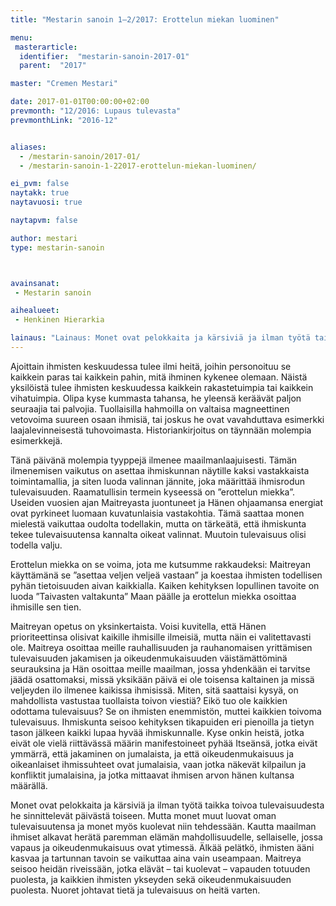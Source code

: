 ```yaml
---
title: "Mestarin sanoin 1–2/2017: Erottelun miekan luominen"

menu:
 masterarticle:
  identifier:  "mestarin-sanoin-2017-01"
  parent:  "2017"

master: "Cremen Mestari"

date: 2017-01-01T00:00:00+02:00
prevmonth: "12/2016: Lupaus tulevasta"
prevmonthLink: "2016-12"


aliases:
  - /mestarin-sanoin/2017-01/
  - /mestarin-sanoin-1-22017-erottelun-miekan-luominen/

ei_pvm: false
naytakk: true
naytavuosi: true

naytapvm: false

author: mestari
type: mestarin-sanoin



avainsanat:
 - Mestarin sanoin

aihealueet:
 - Henkinen Hierarkia

lainaus: "Lainaus: Monet ovat pelokkaita ja kärsiviä ja ilman työtä taikka toivoa tulevaisuudesta he sinnittelevät päivästä toiseen. Mutta monet muut luovat oman tulevaisuutensa ja monet myös kuolevat niin tehdessään. Kautta maailman ihmiset alkavat herätä paremman elämän mahdollisuudelle, sellaiselle, jossa vapaus ja oikeudenmukaisuus ovat ytimessä."
---
```

<p>Ajoittain ihmisten keskuudessa tulee ilmi heitä, joihin personoituu se kaikkein paras tai kaikkein pahin, mitä ihminen kykenee olemaan. Näistä yksilöistä tulee ihmisten keskuudessa kaikkein rakastetuimpia tai kaikkein vihatuimpia. Olipa kyse kummasta tahansa, he yleensä keräävät paljon seuraajia tai palvojia. Tuollaisilla hahmoilla on valtaisa magneettinen vetovoima suureen osaan ihmisiä, tai joskus he ovat vavahduttava esimerkki laajalevinneisestä tuhovoimasta. Historiankirjoitus on täynnään molempia esimerkkejä.</p>
<p>Tänä päivänä molempia tyyppejä ilmenee maailmanlaajuisesti. Tämän ilmenemisen vaikutus on asettaa ihmiskunnan näytille kaksi vastakkaista toimintamallia, ja siten luoda valinnan jännite, joka määrittää ihmisrodun tulevaisuuden. Raamatullisin termein kyseessä on ”erottelun miekka”. Useiden vuosien ajan Maitreyasta juontuneet ja Hänen ohjaamansa energiat ovat pyrkineet luomaan kuvatunlaisia vastakohtia. Tämä saattaa monen mielestä vaikuttaa oudolta todellakin, mutta on tärkeätä, että ihmiskunta tekee tulevaisuutensa kannalta oikeat valinnat. Muutoin tulevaisuus olisi todella valju.</p>
<p>Erottelun miekka on se voima, jota me kutsumme rakkaudeksi: Maitreyan käyttämänä se ”asettaa veljen veljeä vastaan” ja koestaa ihmisten todellisen pyhän tietoisuuden aivan kaikkialla. Kaiken kehityksen lopullinen tavoite on luoda ”Taivasten valtakunta” Maan päälle ja erottelun miekka osoittaa ihmisille sen tien.</p>
<p>Maitreyan opetus on yksinkertaista. Voisi kuvitella, että Hänen prioriteettinsa olisivat kaikille ihmisille ilmeisiä, mutta näin ei valitettavasti ole. Maitreya osoittaa meille rauhallisuuden ja rauhanomaisen yrittämisen tulevaisuuden jakamisen ja oikeudenmukaisuuden väistämättöminä seurauksina ja Hän osoittaa meille maailman, jossa yhdenkään ei tarvitse jäädä osattomaksi, missä yksikään päivä ei ole toisensa kaltainen ja missä veljeyden ilo ilmenee kaikissa ihmisissä. Miten, sitä saattaisi kysyä, on mahdollista vastustaa tuollaista toivon viestiä? Eikö tuo ole kaikkien odottama tulevaisuus? Se on ihmisten enemmistön, muttei kaikkien toivoma tulevaisuus. Ihmiskunta seisoo kehityksen tikapuiden eri pienoilla ja tietyn tason jälkeen kaikki lupaa hyvää ihmiskunnalle. Kyse onkin heistä, jotka eivät ole vielä riittävässä määrin manifestoineet pyhää Itseänsä, jotka eivät ymmärrä, että jakaminen on jumalaista, ja että oikeudenmukaisuus ja oikeanlaiset ihmissuhteet ovat jumalaisia, vaan jotka näkevät kilpailun ja konfliktit jumalaisina, ja jotka mittaavat ihmisen arvon hänen kultansa määrällä.</p>
<p>Monet ovat pelokkaita ja kärsiviä ja ilman työtä taikka toivoa tulevaisuudesta he sinnittelevät päivästä toiseen. Mutta monet muut luovat oman tulevaisuutensa ja monet myös kuolevat niin tehdessään. Kautta maailman ihmiset alkavat herätä paremman elämän mahdollisuudelle, sellaiselle, jossa vapaus ja oikeudenmukaisuus ovat ytimessä. Älkää pelätkö, ihmisten ääni kasvaa ja tartunnan tavoin se vaikuttaa aina vain useampaan. Maitreya seisoo heidän riveissään, jotka elävät – tai kuolevat – vapauden totuuden puolesta, ja kaikkien ihmisten ykseyden sekä oikeudenmukaisuuden puolesta. Nuoret johtavat tietä ja tulevaisuus on heitä varten.</p>